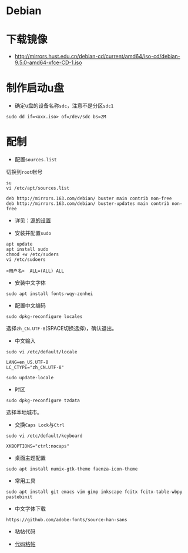 # Debian
# 下载镜像
- http://mirrors.hust.edu.cn/debian-cd/current/amd64/iso-cd/debian-9.5.0-amd64-xfce-CD-1.iso

# 制作启动u盘

- 确定u盘的设备名称`sdc`，注意不是分区`sdc1`

```
sudo dd if=<xxx.iso> of=/dev/sdc bs=2M
```


# 配制

- 配置`sources.list`

切换到`root`帐号

```
su
vi /etc/apt/sources.list
```

```
deb http://mirrors.163.com/debian/ buster main contrib non-free
deb http://mirrors.163.com/debian/ buster-updates main contrib non-free
```

- 详见：[源的设置](resources.md)

- 安装并配置`sudo`

```
apt update
apt install sudo
chmod +w /etc/suders
vi /etc/sudoers
```


```
<用户名>  ALL=(ALL) ALL
```


- 安装中文字体
```
sudo apt install fonts-wqy-zenhei
```

- 配置中文编码

```
sudo dpkg-reconfigure locales 
```

选择`zh_CN.UTF-8`(SPACE切换选择)，确认退出。

- 中文输入

```
sudo vi /etc/default/locale
```

```
LANG=en_US.UTF-8
LC_CTYPE="zh_CN.UTF-8"
```

```
sudo update-locale
```

- 时区

```
sudo dpkg-reconfigure tzdata
```

选择本地城市。

- 交换`Caps Lock`与`Ctrl`

```
sudo vi /etc/default/keyboard
```

```
XKBOPTIONS="ctrl:nocaps"

```


- 桌面主题配置

```
sudo apt install numix-gtk-theme faenza-icon-theme 
```

- 常用工具

```
sudo apt install git emacs vim gimp inkscape fcitx fcitx-table-wbpy pastebinit
```

- 中文字体下载

```
https://github.com/adobe-fonts/source-han-sans
```

- 粘帖代码

- [代码粘帖](pastebinit.md)
